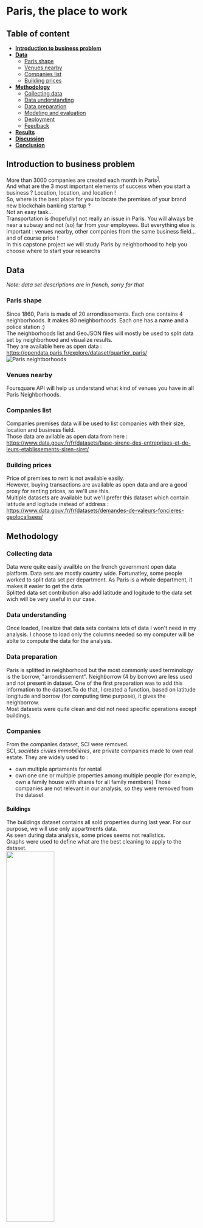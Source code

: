 # Paris, the place to work

## Table of content
 - **[Introduction to business problem](#introduction-to-business-problem)**  
 - **[Data](#data)**  
   - [Paris shape](#paris-shape)
   - [Venues nearby](#venues-nearby)
   - [Companies list](#companies-list)
   - [Building prices](#building-prices)
 - **[Methodology](#methodology)**  
   - [Collecting data](#collecting-data)
   - [Data understanding](#data-understanding)
   - [Data preparation](#data-preparation)
   - [Modeling and evaluation](#modeling-and-evaluation)
   - [Deployment](#deployment)
   - [Feedback](#feedback)
 - **[Results](#results)**  
 - **[Discussion](#discussion)**  
 - **[Conclusion](#conclusion)**

## Introduction to business problem
More than 3000 companies are created each month in Paris<sup>[1](#1)</sup>.  
And what are the 3 most important elements of success when you start a business ?
Location, location, and location !  
So, where is the best place for you to locate the premises of your brand new blockchain banking startup ?  
Not an easy task...  
Transportation is (hopefully) not really an issue in Paris. You will always be near a subway and not (so) far from your employees.
But everything else is important : venues nearby, other companies from the same business field... and of course price !  
In this capstone project we will study Paris by neighborhood to help you choose where to start your researchs

## Data
*Note: data set descriptions are in french, sorry for that*
### Paris shape
Since 1860, Paris is made of 20 arrondissements. Each one contains 4 neighborhoods. It makes 80 neighborhoods. Each one has a name and a police station :)  
The neighborhoods list and GeoJSON files will mostly be used to split data set by neighborhood and visualize results.  
They are available here as open data : https://opendata.paris.fr/explore/dataset/quartier_paris/  
![Paris neightborhoods](https://upload.wikimedia.org/wikipedia/commons/e/e8/Les_quartiers_de_paris.png)
### Venues nearby
Foursquare API will help us understand what kind of venues you have in all Paris Neighborhoods.  
### Companies list
Companies premises data will be used to list companies with their size, location and business field.  
Those data are avilable as open data from here : https://www.data.gouv.fr/fr/datasets/base-sirene-des-entreprises-et-de-leurs-etablissements-siren-siret/  
### Building prices
Price of premises to rent is not available easily.  
However, buying transactions are available as open data and are a good proxy for renting prices, so we'll use this.  
Multiple datasets are available but we'll prefer this dataset which contain latitude and logitude instead of address : https://www.data.gouv.fr/fr/datasets/demandes-de-valeurs-foncieres-geolocalisees/  

## Methodology
### Collecting data
Data were quite easily availble on the french government open data platform. Data sets are mostly country wide. Fortunatley, some people worked to split data set per department. As Paris is a whole department, it makes it easier to get the data.  
Splitted data set contribution also add latitude and logitude to the data set wich will be very useful in our case.  
### Data understanding
Once loaded, I realize that data sets contains lots of data I won't need in my analysis. I choose to load only the columns needed so my computer will be ablte to compute the data for the analysis.  
### Data preparation
Paris is splitted in neighborhood but the most commonly used terminology is the borrow, "arrondissement". Neighborrow (4 by borrow) are less used and not present in dataset. One of the first preparation was to add this information to the dataset.To do that, I created a function, based on latitude longitude and borrow (for computing time purpose), it gives the neighborrow.  
Most datasets were quite clean and did not need specific operations except buildings.  
### Companies
From the companies dataset, SCI were removed.  
SCI, *sociétés civiles immobilières*, are private companies made to own real estate. They are widely used to :
- own multiple aprtaments for rental
- own one one or multiple properties among multiple people (for example, own a family house with shares for all family members)
Those companies are not relevant in our analysis, so they were removed from the dataset  
#### Buildings
The buildings dataset contains all sold properties during last year. For our purpose, we will use only appartments data.  
As seen during data analysis, some prices seems not realistics.  
Graphs were used to define what are the best cleaning to apply to the dataset.  
<img src="images/scatter_before.png" height="50%" width="50%">  
*price versus surface before cleaning*  
<img src="images/density_before.png" height="50%" width="50%">  
*price index density graph before cleaning*  
We can see that there is lots of stange data points.  
I decided to remove exterme prices (approx. top and bottom 10%) so the data set is cleaner.  
Here is the result:  
<img src="images/scatter_after.png" height="50%" width="50%">  
*price versus surface after cleaning*  
<img src="images/density_after.png" height="50%" width="50%">  
*price index density graph after cleaning*  
Much better, isn't it ?  

### Modeling and evaluation
Neighborhoods were clustured based on data processed before.  
Then, results was vizualised on the map and most commun criteria displayed  
### Deployment
A cell was added where you can choose your cluster to display the most prefered neighborhood  
## Feedback
Waiting from yours :)  

## Results
![paris clusters](images/paris.png)
We can clearly see the shape of Paris neighborhoods.  
Tech startups are mostly located in artistic neigborhoohs arround "bonne nouvelle" (mainly Sentier and the Marais). But they start spreading in the north where prices are a bit lower.  
Health and NGO are mostly in the cheapest neighborhood and not in the center.  
Legal, accounting and financial companies are located in the west, where richest people lives, which seems logical as they are their clients.  
In the most expensive neighborhood, we find a wide diversity: shops, restaurant, NGO, finance and arts. This is the historical center of Paris, with monuments where tourist are.  
Finally, 2 neighborhooss, in the west have a higher rate of rentals businesses. They are in the center, not far from the opera and the champs-Elysées, a great place to sleep when you visit Paris.  

## Discussion
We can see that Paris is very different from one neighborhoos to the other. It could be very interesting to place your company not far from people working in the same field as you are. A few years ago, places where even more different but as the prices grow, offices start moving from the center to the border. Sentier and the marais remains an intersting place for tech startups as many incubators are located here.  
We can see in the results that Foursquare data did not impact a lot the clusturing. That sound normal as the companies data taken into account in the study are nearly complete. They are based on companies declaration wich are mandatory. Foursquare data are based on contributions and will mainly add museum and touristic informations which are of course not included in companies list. It could be interesting to differentiate the 2 sources of data and see which clusturing will result.
Another intersting thing would be to extend the perimeter to some places arround Paris. For example, la défense, is a large business neighborhood but is located outside Paris. As prices increase in Paris, companies start also moving in cities just arround Paris. Public transportation is quite at the same level than in Paris but they can have better buildings and facilities. Including all cities arround Paris should give a better view of the companies eco-systems. This would include more data to download and clean which was complicated in the due time.  

## Conclusion
This was very interesting to start from the data, clean it and trying to get to a result. It was difficult to choose the best algorithm to make the analysis. As I spend lots of time finding and cleaning data, I did not have lots of time to explore other algorithm but would be interesting to try recommandation systems or others to go further in the analysis.

Tanks for reading :)

---
<a name="1"><sup>1</sup></a> source infogreffe https://www.infogreffe.com/greffe-tribunal/greffe-paris/statistiques-greffe-paris.html

